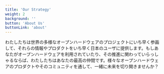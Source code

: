 ```yaml
---
title: 'Our Strategy'
weight: 2
background: ''
button: 'About Us'
buttonLink: 'about'
---
```



わたしたちは世界の多様なオープンハードウェアのプロジェクトにいち早く参画して、それらの情報やプロダクトをいち早く日本のユーザに提供します。もしあなたがオープンハードウェアを利用されていたり、その推進に関わっていらっしゃるならば、わたしたちはあなたの最高の仲間です。様々なオープンハードウェアのプロダクトやそのコミュニティを通して、一緒に未来を切り開きませんか？
